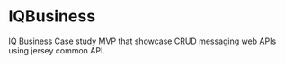 # IQBusiness
IQ Business Case study MVP that showcase CRUD messaging web APIs using jersey common API.
